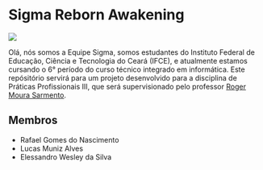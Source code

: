 
# Sigma Reborn Awakening
<img src=https://user-images.githubusercontent.com/112625422/194765004-5f5b1dd0-cc9e-445b-8696-24a453868351.png style: witdh = 200px height = auto>

Olá, nós somos a Equipe Sigma, somos estudantes do Instituto Federal de Educação, Ciência e Tecnologia do Ceará (IFCE), e atualmente estamos cursando o 6° período do curso técnico integrado em informática. Este repósitório servirá para um projeto desenvolvido para a disciplina de Práticas Profissionais III, que será supervisionado pelo professor [Roger Moura Sarmento](https://github.com/rogermsarmento).</p>

## Membros

- Rafael Gomes do Nascimento
- Lucas Muniz Alves
- Elessandro Wesley da Silva



